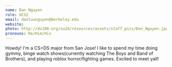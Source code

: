 ```yaml
---
name: Dan Nguyen
role: UCS2
email: danluunguyen@berkeley.edu
website: 
photo: http://ds100.org/su24/resources/assets/staff_pics/Dan_Nguyen.jpg
pronouns: He/Him/His
---
```

Howdy! I'm a CS+DS major from San Jose! I like to spend my time doing gymmy, binge watch shows(currently watching The Boys and Band of Brothers), and playing roblox horror/fighting games. Excited to meet yall!
